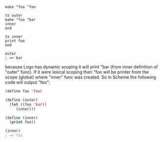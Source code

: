 ```logo
make "foo "foo

to outer
make "foo "bar
inner
end

to inner
print foo
end

outer
; => bar
```

because Logo has dynamic scoping it will print "bar (from inner definition
of "outer" func). If it were lexical scoping then "foo will be printer from
the scope (global) where "inner" func was created. So in Scheme the following
code will output "foo":

```lisp
(define foo 'foo)

(define (outer)
  (let ((foo 'bar))
     (inner)))

(define (inner)
  (print foo))

(inner)
; => foo
```
